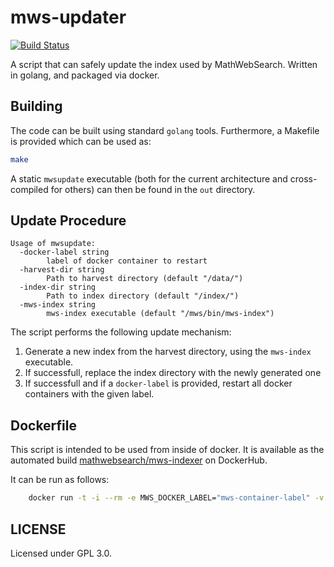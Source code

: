 # mws-updater

[![Build Status](https://travis-ci.org/MathWebSearch/mws-updater.svg?branch=master)](https://travis-ci.org/MathWebSearch/mws-updater)

A script that can safely update the index used by MathWebSearch. 
Written in golang, and packaged via docker. 

## Building

The code can be built using standard `golang` tools. 
Furthermore, a Makefile is provided which can be used as:

```bash
make
```

A static `mwsupdate` executable (both for the current architecture and cross-compiled for others) can then be found in the `out` directory. 

## Update Procedure

```
Usage of mwsupdate:
  -docker-label string
        label of docker container to restart
  -harvest-dir string
        Path to harvest directory (default "/data/")
  -index-dir string
        Path to index directory (default "/index/")
  -mws-index string
        mws-index executable (default "/mws/bin/mws-index")
```

The script performs the following update mechanism:

1. Generate a new index from the harvest directory, using the `mws-index` executable. 
2. If successfull, replace the index directory with the newly generated one
3. If successfull and if a `docker-label` is provided, restart all docker containers with the given label. 

## Dockerfile

This script is intended to be used from inside of docker. 
It is available as the automated build [mathwebsearch/mws-indexer](https://hub.docker.com/r/mathwebsearch/mws-indexer) on DockerHub. 

It can be run as follows:

```bash
    docker run -t -i --rm -e MWS_DOCKER_LABEL="mws-container-label" -v data-volume:/data/ -v index-volume:/index/ -v /var/run/docker.sock:/var/run/docker.sock mathwebsearch/mws-indexer
```

## LICENSE

Licensed under GPL 3.0. 